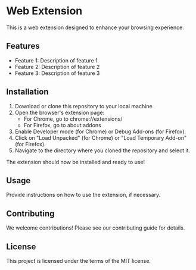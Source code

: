 # Web Extension

This is a web extension designed to enhance your browsing experience.

## Features

- Feature 1: Description of feature 1
- Feature 2: Description of feature 2
- Feature 3: Description of feature 3

## Installation

1. Download or clone this repository to your local machine.
2. Open the browser's extension page:
    - For Chrome, go to chrome://extensions/
    - For Firefox, go to about:addons
3. Enable Developer mode (for Chrome) or Debug Add-ons (for Firefox).
4. Click on "Load Unpacked" (for Chrome) or "Load Temporary Add-on" (for Firefox).
5. Navigate to the directory where you cloned the repository and select it.

The extension should now be installed and ready to use!

## Usage

Provide instructions on how to use the extension, if necessary.

## Contributing

We welcome contributions! Please see our contributing guide for details.

## License

This project is licensed under the terms of the MIT license.